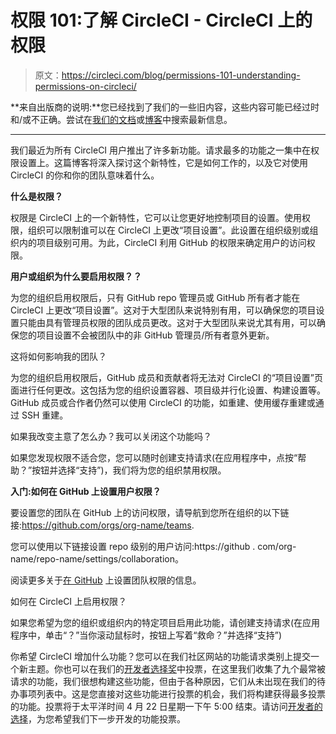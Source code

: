 # 权限 101:了解 CircleCI - CircleCI 上的权限

> 原文：<https://circleci.com/blog/permissions-101-understanding-permissions-on-circleci/>

**来自出版商的说明:**您已经找到了我们的一些旧内容，这些内容可能已经过时和/或不正确。尝试在[我们的文档](https://circleci.com/docs/)或[博客](https://circleci.com/blog/)中搜索最新信息。

* * *

我们最近为所有 CircleCI 用户推出了许多新功能。请求最多的功能之一集中在权限设置上。这篇博客将深入探讨这个新特性，它是如何工作的，以及它对使用 CircleCI 的你和你的团队意味着什么。

**什么是权限？**

权限是 CircleCI 上的一个新特性，它可以让您更好地控制项目的设置。使用权限，组织可以限制谁可以在 CircleCI 上更改“项目设置”。此设置在组织级别或组织内的项目级别可用。为此，CircleCI 利用 GitHub 的权限来确定用户的访问权限。

**用户或组织为什么要启用权限？？**

为您的组织启用权限后，只有 GitHub repo 管理员或 GitHub 所有者才能在 CircleCI 上更改“项目设置”。这对于大型团队来说特别有用，可以确保您的项目设置只能由具有管理员权限的团队成员更改。这对于大型团队来说尤其有用，可以确保您的项目设置不会被团队中的非 GitHub 管理员/所有者意外更新。

这将如何影响我的团队？

为您的组织启用权限后，GitHub 成员和贡献者将无法对 CircleCI 的“项目设置”页面进行任何更改。这包括为您的组织设置容器、项目级并行化设置、构建设置等。GitHub 成员或合作者仍然可以使用 CircleCI 的功能，如重建、使用缓存重建或通过 SSH 重建。

如果我改变主意了怎么办？我可以关闭这个功能吗？

如果您发现权限不适合您，您可以随时创建支持请求(在应用程序中，点按“帮助？”按钮并选择“支持”)，我们将为您的组织禁用权限。

**入门:如何在 GitHub 上设置用户权限？**

要设置您的团队在 GitHub 上的访问权限，请导航到您所在组织的以下链接:https://github.com/orgs/org-name/teams.

您可以使用以下链接设置 repo 级别的用户访问:https://github . com/org-name/repo-name/settings/collaboration。

阅读更多关于[在 GitHub](https://help.github.com/articles/setting-up-teams/) 上设置团队权限的信息。

如何在 CircleCI 上启用权限？

如果您希望为您的组织或组织内的特定项目启用此功能，请创建支持请求(在应用程序中，单击“？”当你滚动鼠标时，按钮上写着“救命？”并选择“支持”)

你希望 CircleCI 增加什么功能？您可以在我们社区网站的功能请求类别上提交一个新主题。你也可以在我们的[开发者选择奖](https://discuss.circleci.com/t/developers-choice-nominees/3215)中投票，在这里我们收集了九个最常被请求的功能，我们很想构建这些功能，但由于各种原因，它们从未出现在我们的待办事项列表中。这是您直接对这些功能进行投票的机会，我们将构建获得最多投票的功能。投票将于太平洋时间 4 月 22 日星期一下午 5:00 结束。请访问[开发者的选择](https://discuss.circleci.com/t/developers-choice-nominees/3215)，为您希望我们下一步开发的功能投票。